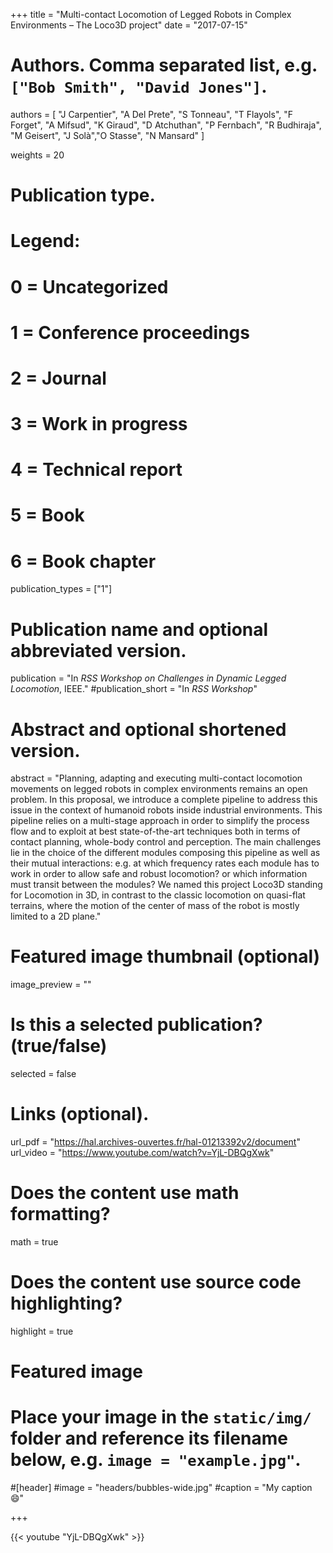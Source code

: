+++
title = "Multi-contact Locomotion of Legged Robots in Complex Environments – The Loco3D project"
date = "2017-07-15"

# Authors. Comma separated list, e.g. `["Bob Smith", "David Jones"]`.
authors = [ "J Carpentier", "A Del Prete", "S Tonneau", "T Flayols", "F Forget", "A Mifsud", "K Giraud", "D Atchuthan", "P Fernbach", "R Budhiraja", "M Geisert", "J Solà","O Stasse", "N Mansard" ]

weights = 20

# Publication type.
# Legend:
# 0 = Uncategorized
# 1 = Conference proceedings
# 2 = Journal
# 3 = Work in progress
# 4 = Technical report
# 5 = Book
# 6 = Book chapter
publication_types = ["1"]

# Publication name and optional abbreviated version.
publication = "In *RSS Workshop on Challenges in Dynamic Legged Locomotion*, IEEE."
#publication_short = "In *RSS Workshop*"

# Abstract and optional shortened version.
abstract = "Planning, adapting and executing multi-contact locomotion movements on legged robots in complex environments remains an open problem. In this proposal, we introduce a complete pipeline to address this issue in the context of humanoid robots inside industrial environments. This pipeline relies on a multi-stage approach in order to simplify the process flow and to exploit at best state-of-the-art techniques both in terms of contact planning, whole-body control and perception. The main challenges lie in the choice of the different modules composing this pipeline as well as their mutual interactions: e.g. at which frequency rates each module has to work in order to allow safe and robust locomotion? or which information must transit between the modules? We named this project Loco3D standing for Locomotion in 3D, in contrast to the classic locomotion on quasi-flat terrains, where the motion of the center of mass of the robot is mostly limited to a 2D plane."

# Featured image thumbnail (optional)
image_preview = ""

# Is this a selected publication? (true/false)
selected = false

# Links (optional).
url_pdf = "https://hal.archives-ouvertes.fr/hal-01213392v2/document"
url_video = "https://www.youtube.com/watch?v=YjL-DBQgXwk"

# Does the content use math formatting?
math = true

# Does the content use source code highlighting?
highlight = true

# Featured image
# Place your image in the `static/img/` folder and reference its filename below, e.g. `image = "example.jpg"`.
#[header]
#image = "headers/bubbles-wide.jpg"
#caption = "My caption :smile:"

+++

{{< youtube "YjL-DBQgXwk" >}}

